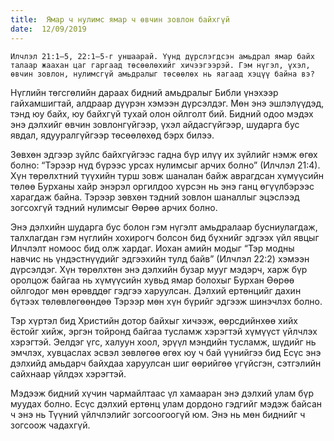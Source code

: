 ```yaml
---
title:  Ямар ч нулимс ямар ч өвчин зовлон байхгүй
date:  12/09/2019
---
```


`Илчлэл 21:1–5, 22:1–5-г уншаарай. Үүнд дүрслэгдсэн амьдрал ямар байх талаар жаахан цаг гаргаад төсөөлөхийг хичээгээрэй. Гэм нүгэл, үхэл, өвчин зовлон, нулимсгүй амьдралыг төсөөлөх нь яагаад хэцүү байна вэ?`

Нүглийн төгсгөлийн дараах бидний амьдралыг Библи үнэхээр гайхамшигтай, алдраар дүүрэн хэмээн дүрсэлдэг. Мөн энэ эшлэлүүдэд, тэнд юу байх, юу байхгүй тухай олон ойлголт бий. Бидний одоо мэдэх энэ дэлхийг өвчин зовлонгүйгээр, үхэл айдасгүйгээр, шударга бус явдал, ядууралгүйгээр төсөөлөхөд бэрх билээ.

Зөвхөн эдгээр зүйлс байхгүйгээс гадна бүр илүү их зүйлийг нэмж өгөх болно: “Тэрээр нүд бүрээс урсах нулимсыг арчих болно” (Илчлэл 21:4). Хүн төрөлхтний түүхийн турш зовж шаналан байж аврагдсан хүмүүсийн төлөө Бурханы хайр энэрэл оргилдоо хүрсэн нь энэ ганц өгүүлбэрээс харагдаж байна. Тэрээр зөвхөн тэдний зовлон шаналлыг эцэслээд зогсохгүй тэдний нулимсыг Өөрөө арчих болно.

Энэ дэлхийн шударга бус болон гэм нүгэлт амьдралаар бусниулагдаж, талхлагдан гэм нүглийн хохирогч болсон бид бүхнийг эдгээх үйл явцыг Илчлэлт номоос бид олж хардаг. Иохан амийн модыг “Тэр модны навчис нь үндэстнүүдийг эдгээхийн тулд байв” (Илчлэл 22:2) хэмээн дүрсэлдэг. Хүн төрөлхтөн энэ дэлхийн бузар мууг мэдэрч, харж бүр оролцож байгаа нь хүмүүсийн хувьд ямар болохыг Бурхан Өөрөө ойлгодог мөн өрөвддөг гэдгээ харуулсан. Дэлхий ертөнцийг дахин бүтээх төлөвлөгөөндөө Тэрээр мөн хүн бүрийг эдгээж шинэчлэх болно.

Тэр хүртэл бид Христийн дотор байхыг хичээж, өөрсдийнхөө хийх ёстойг хийж, эргэн тойронд байгаа тусламж хэрэгтэй хүмүүст үйлчлэх хэрэгтэй. Эелдэг үгс, халуун хоол, эрүүл мэндийн тусламж, шүдийг нь эмчлэх, хувцаслах эсвэл зөвлөгөө өгөх юу ч бай үүнийгээ бид Есүс энэ дэлхийд амьдарч байхдаа харуулсан шиг өөрийгөө үгүйсгэн, сэтгэлийн сайхнаар үйлдэх хэрэгтэй.

Мэдээж бидний хүчин чармайлтаас үл хамааран энэ дэлхий улам бүр муудах болно. Есүс дэлхий ертөнц улам дордоно гэдгийг мэдэж байсан ч энэ нь Түүний үйлчлэлийг зогсоогоогүй юм. Энэ нь мөн биднийг ч зогсоож чадахгүй.